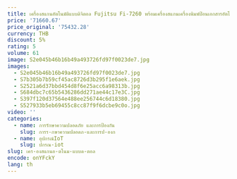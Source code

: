 ```yaml
---
title: เครื่องสแกนอัตโนมัติแบบดิจิตอล Fujitsu Fi-7260 พร้อมเครื่องสแกนเครื่องพิมพ์ป้อนเอกสารอัตโนมัติและเครื่องถ่ายเอกสารสําหรับ Office
price: '71660.67'
price_original: '75432.28'
currency: THB
discount: 5%
rating: 5
volume: 61
image: S2e045b46b16b49a493726fd97f0023de7.jpg
images:
  - S2e045b46b16b49a493726fd97f0023de7.jpg
  - S7b305b7b59cf45ac8726d3b295f1e6aek.jpg
  - S2521a6d37bbd454d8f6e25acc6a98313b.jpg
  - S684dbc7c65b5436286dd271ae44c17e3C.jpg
  - S397f120d37564e488ee256744c6d18380.jpg
  - S527933b5eb69455c8cc87f9f6dcbe9c0o.jpg
video: ''
categories:
  - name: การรักษาความปลอดภัย และการป้องกัน
    slug: การร-กษาความปลอดภ-และการป-องก
  - name: อุปกรณ์IoT
    slug: ปกรณ-iot
slug: เคร-องสแกนอ-ตโนม-แบบด-ตอล
encode: onYFckY
lang: th
---
```

  